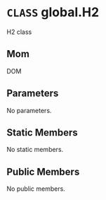 # `CLASS` global.H2
H2 class

## Mom
DOM

## Parameters
No parameters.

## Static Members
No static members.

## Public Members
No public members.
